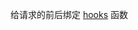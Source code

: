 给请求的前后绑定 [hooks](https://flask.palletsprojects.com/en/1.1.x/patterns/deferredcallbacks/#deferred-request-callbacks) 函数
